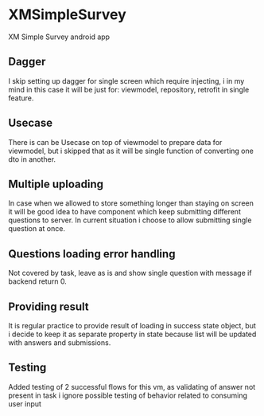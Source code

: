 # XMSimpleSurvey
XM Simple Survey android app

## Dagger
I skip setting up dagger for single screen which require injecting, i in my mind in this case it will be just for: viewmodel, repository, retrofit in single feature.

## Usecase
There is can be Usecase on top of viewmodel to prepare data for viewmodel, but i skipped that as it will be single function of converting one dto in another.

## Multiple uploading
In case when we allowed to store something longer than staying on screen it will be good idea to have component which keep submitting different questions to server. In current situation i choose to allow submitting single question at once.

## Questions loading error handling
Not covered by task, leave as is and show single question with message if backend return 0.

## Providing result
It is regular practice to provide result of loading in success state object, but i decide to keep it as separate property in state because list will be updated with answers and submissions.

## Testing
Added testing of 2 successful flows for this vm, as validating of answer not present in task i ignore possible testing of behavior related to consuming user input

